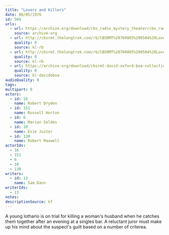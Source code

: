 ```yaml
---
title: "Lovers and Killers"
date: 08/05/1976
id: 504
urls: 
  - url: https://archive.org/download/cbs_radio_mystery_theater/cbs_radio_mystery_theater-0501-0550.zip/cbs_radio_mystery_theater-0501-0550%2Fcbsrmt_0504_lovers_and_killers.mp3
    source: archive-org
  - url: http://cbsrmt.thelongtrek.com/rb/CBSRMT%20760805%200504%20Lovers%20and%20Killers_wuwm.mp3
    quality: 0
    source: kl-rb
  - url: http://cbsrmt.thelongtrek.com/rb/CBSRMT%20760805%200504%20Lovers%20and%20Killers_wbbm_rb.mp3
    quality: 0
    source: kl-rb
  - url: https://archive.org/download/cbsrmt-david-oxford-boa-collection/CBSRMT-760805-0504-Lovers-and-Killers-(128-44)_WUWM-FM-{BoA}.mp3
    quality: 0
    source: kl-davidoboa
audioQuality: 0
tags: 
multipart: 0
actors:  
  - id: 16
    name: Robert Dryden  
  - id: 151
    name: Russell Horton  
  - id: 6
    name: Marian Seldes  
  - id: 10
    name: Evie Juster  
  - id: 130
    name: Robert Maxwell
actorIds:  
  - 16  
  - 151  
  - 6  
  - 10  
  - 130
writers:  
  - id: 13
    name: Sam Dann
writerIds:  
  - 13
notes: 
descriptionSource: kf
---
```

A young lothario is on trial for killing a woman's husband when he catches them together after an evening at a singles bar. A reluctant juror must make up his mind about the suspect's guilt based on a number of criterea.